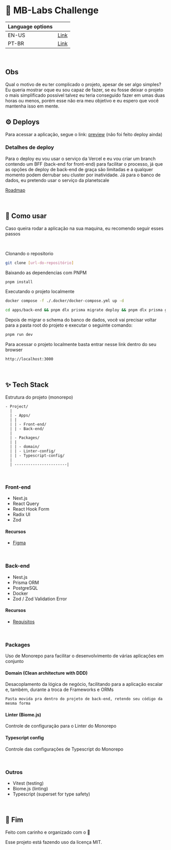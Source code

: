 # 🚀 MB-Labs Challenge

| Language options |                            |
| ---------------- | -------------------------- |
| EN-US            | [Link](languages/en-us.md) |
| PT-BR            | [Link](#)                  |

<br />

## Obs

Qual o motivo de eu ter complicado o projeto, apesar de ser algo simples? Eu queria mostrar oque eu sou capaz de fazer, se eu fosse deixar o projeto o mais simplificado possível talvez eu teria conseguido fazer em umas duas horas ou menos, porém esse não era meu objetivo e eu espero que você mantenha isso em mente.

## ⚙️ Deploys

Para acessar a aplicação, segue o link: [preview](#) (não foi feito deploy ainda)

### Detalhes de deploy

Para o deploy eu vou usar o serviço da Vercel e eu vou criar um branch contendo um BFF (back-end for front-end) para facilitar o processo, já que as opções de deploy de back-end de graça são limitadas e a qualquer momento podem derrubar seu cluster por inatividade. Já para o banco de dados, eu pretendo usar o serviço da planetscale

[Roadmap](TODO.md)

<br />

## 🧵 Como usar

Caso queira rodar a aplicação na sua maquina, eu recomendo seguir esses passos

<br />

Clonando o repositorio

```bash
git clone [url-do-repositório]
```

Baixando as dependencias com PNPM

```bash
pnpm install
```

Executando o projeto localmente

```bash
docker compose -f ./.docker/docker-compose.yml up -d
```

```bash
cd apps/back-end && pnpm dlx prisma migrate deploy && pnpm dlx prisma generate
```

Depois de migrar o schema do banco de dados, você vai precisar voltar para a pasta root do projeto e executar o seguinte comando:

```bash
pnpm run dev
```

Para acessar o projeto localmente basta entrar nesse link dentro do seu browser

```md
http://localhost:3000
```

<br />

## ✨ Tech Stack

Estrutura do projeto (monorepo)

```
- Project/
  |
  | - Apps/
  | |
  | | - Front-end/
  | | - Back-end/
  |
  | - Packages/
  | |
  | | - domain/
  | | - Linter-config/
  | | - Typescript-config/
  |
  | -----------------------|
```

<br />

### Front-end

- Next.js
- React Query
- React Hook Form
- Radix UI
- Zod

#### Recursos

- [Figma](https://www.figma.com/file/JzfPFVyczStkdzC3zmoa9I/Desafio?type=design&node-id=0%3A1&mode=design&t=JFI0Rw9cMGWV1JIR-1)

<br />

### Back-end

- Nest.js
- Prisma ORM
- PostgreSQL
- Docker
- Zod / Zod Validation Error

#### Recursos

- [Requisitos](https://docs.google.com/document/d/1_i_U5YOJZK3IrdC5BO6ICwCPtXsmTKIMNiEPwQx_rGE/edit?usp=sharing)

<br />

### Packages

Uso de Monorepo para facilitar o desenvolvimento de várias aplicações em conjunto

#### Domain (Clean architecture with DDD)

Desacoplamento da lógica de negócio, facilitando para a aplicação escalar e, também, durante a troca de Frameworks e ORMs

`Pasta movida pra dentro do projeto de back-end, retendo seu código da mesma forma`

#### Linter (Biome.js)

Controle de configuração para o Linter do Monorepo

#### Typescript config

Controle das configurações de Typescript do Monorepo

<br />

### Outros

- Vitest (testing)
- Biome.js (linting)
- Typescript (superset for type safety)

<br />

## 💨 Fim

Feito com carinho e organizado com o 💜

Esse projeto está fazendo uso da licença MIT.
